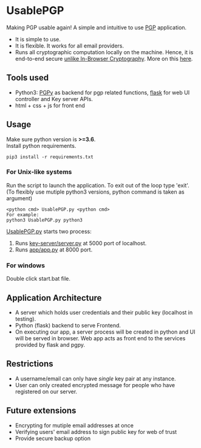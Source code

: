 # UsablePGP
Making PGP usable again!
A simple and intuitive to use [PGP](https://en.wikipedia.org/wiki/Pretty_Good_Privacy) application.
- It is simple to use.
- It is flexible. It works for all email providers.
- Runs all cryptographic computation locally on the machine. Hence, it is end-to-end secure [unlike In-Browser Cryptography](https://tonyarcieri.com/whats-wrong-with-webcrypto). More on this [here](https://security.stackexchange.com/questions/173620/what-s-wrong-with-in-browser-cryptography-in-2017).

## Tools used
- Python3: [PGPy](https://github.com/SecurityInnovation/PGPy) as backend for pgp related functions, [flask](https://github.com/pallets/flask/) for web UI controller and Key server APIs.
- html + css + js for front end

## Usage
Make sure python version is **>=3.6**.
<br>
Install python requirements.
```
pip3 install -r requirements.txt
```

### For Unix-like systems
Run the script to launch the application. To exit out of the loop type 'exit'. (To flexibly use mutiple python3 versions, python command is taken as argument)
```
<python cmd> UsablePGP.py <python cmd>
For example:
python3 UsablePGP.py python3
```
[UsablePGP.py](./UsablePGP.py) starts two process:
1. Runs [key-server/server.py](./key-server/server.py) at 5000 port of localhost.
2. Runs [app/app.py](./app/app.py) at 8000 port.

### For windows
Double click start.bat file.

## Application Architecture
- A server which holds user credentials and their public key (localhost in testing).
- Python (flask) backend to serve Frontend.
- On executing our app, a server process will be created in python and UI will be served in browser. Web app acts as front end to the services provided by flask and pgpy.

## Restrictions
- A username/email can only have *single* key pair at any instance.
- User can only created encrypted message for people who have registered on our server.

## Future extensions
- Encrypting for mutiple email addresses at once
- Verifying users' email address to sign public key for web of trust
- Provide secure backup option
